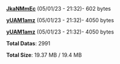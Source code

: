 [**JkaNMmEc**](/data/JkaNMmEc.txt) (05/01/23 - 21:32)- 602 bytes

[**yUAM1amz**](/data/yUAM1amz.txt) (05/01/23 - 21:32)- 4050 bytes

[**yUAM1amz**](/data/yUAM1amz.txt) (05/01/23 - 21:32)- 4050 bytes

**Total Datas**: 2991

**Total Size**: 19.37 MB / 19.4 MB